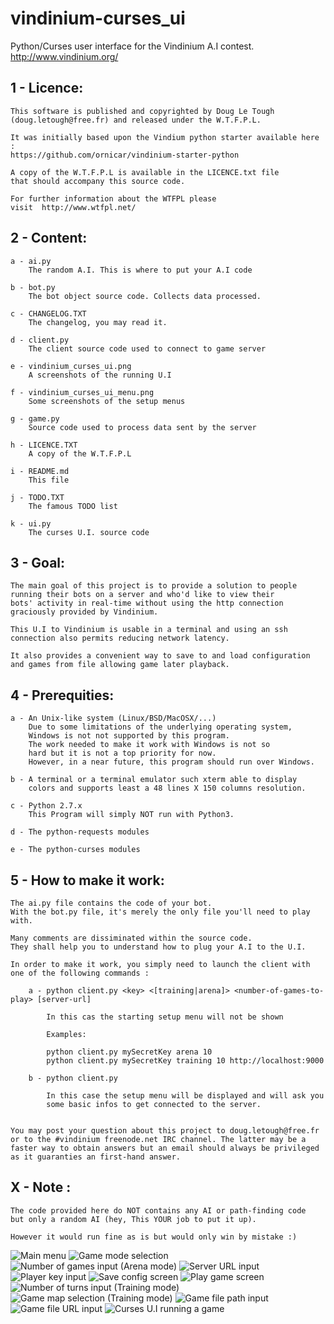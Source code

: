 vindinium-curses_ui
===================

Python/Curses user interface for the Vindinium A.I contest.
http://www.vindinium.org/


1 - Licence:
------------
    This software is published and copyrighted by Doug Le Tough 
    (doug.letough@free.fr) and released under the W.T.F.P.L.
    
    It was initially based upon the Vindium python starter available here :
    https://github.com/ornicar/vindinium-starter-python
    
    A copy of the W.T.F.P.L is available in the LICENCE.txt file 
    that should accompany this source code.

    For further information about the WTFPL please
    visit  http://www.wtfpl.net/


2 - Content:
------------

    a - ai.py
        The random A.I. This is where to put your A.I code
        
    b - bot.py                        
        The bot object source code. Collects data processed.
        
    c - CHANGELOG.TXT
        The changelog, you may read it.
        
    d - client.py
        The client source code used to connect to game server
        
    e - vindinium_curses_ui.png
        A screenshots of the running U.I
        
    f - vindinium_curses_ui_menu.png
        Some screenshots of the setup menus
    
    g - game.py
        Source code used to process data sent by the server
    
    h - LICENCE.TXT
        A copy of the W.T.F.P.L
    
    i - README.md 
        This file
    
    j - TODO.TXT
        The famous TODO list
    
    k - ui.py
        The curses U.I. source code


3 - Goal:
-----------------

    The main goal of this project is to provide a solution to people 
    running their bots on a server and who'd like to view their 
    bots' activity in real-time without using the http connection 
    graciously provided by Vindinium.

    This U.I to Vindinium is usable in a terminal and using an ssh 
    connection also permits reducing network latency.
    
    It also provides a convenient way to save to and load configuration 
    and games from file allowing game later playback.


4 - Prerequities:
-----------------

    a - An Unix-like system (Linux/BSD/MacOSX/...)
        Due to some limitations of the underlying operating system, 
        Windows is not not supported by this program.
        The work needed to make it work with Windows is not so
        hard but it is not a top priority for now.
        However, in a near future, this program should run over Windows.
       
    b - A terminal or a terminal emulator such xterm able to display 
        colors and supports least a 48 lines X 150 columns resolution.

    c - Python 2.7.x
        This Program will simply NOT run with Python3.
        
    d - The python-requests modules
    
    e - The python-curses modules


5 - How to make it work:
------------------------

    The ai.py file contains the code of your bot.
    With the bot.py file, it's merely the only file you'll need to play with.

    Many comments are dissiminated within the source code. 
    They shall help you to understand how to plug your A.I to the U.I.

    In order to make it work, you simply need to launch the client with 
    one of the following commands :
        
        a - python client.py <key> <[training|arena]> <number-of-games-to-play> [server-url]
        
            In this cas the starting setup menu will not be shown
            
            Examples:
            
            python client.py mySecretKey arena 10
            python client.py mySecretKey training 10 http://localhost:9000
            
        b - python client.py
        
            In this case the setup menu will be displayed and will ask you
            some basic infos to get connected to the server.


    You may post your question about this project to doug.letough@free.fr 
    or to the #vindinium freenode.net IRC channel. The latter may be a 
    faster way to obtain answers but an email should always be privileged 
    as it guaranties an first-hand answer.


X - Note :
----------

    The code provided here do NOT contains any AI or path-finding code 
    but only a random AI (hey, This YOUR job to put it up). 
    
    However it would run fine as is but would only win by mistake :)   




![Main menu](01.png)
![Game mode selection](02.png)
![Number of games input (Arena mode)](03.png)
![Server URL input](04.png)
![Player key input](05.png)
![Save config screen](06.png)
![Play game screen](07.png)
![Number of turns input (Training mode)](08.png)
![Game map selection (Training mode)](09.png)
![Game file path input](10.png)
![Game file URL input](11.png)
![Curses U.I running a game](vindinium_curses_ui.png)
